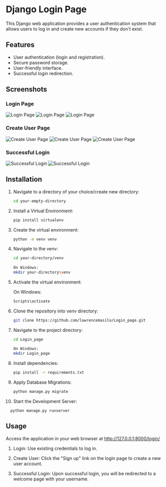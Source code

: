 # Django Login Page

This Django web application provides a user authentication system that allows users to log in and create new accounts if they don't exist.

## Features

- User authentication (login and registration).
- Secure password storage.
- User-friendly interface.
- Successful login redirection.

## Screenshots

### Login Page

![Login Page](images/Screenshot%20(16).png)
![Login Page](images/Screenshot%20(14).png)
![Login Page](images/Screenshot%20(15).png)

### Create User Page

![Create User Page](images/Screenshot%20(19).png)
![Create User Page](images/Screenshot%20(24).png)
![Create User Page](images/Screenshot%20(23).png)

### Successful Login

![Successful Login](images/Screenshot%20(25).png)
![Successful Login](images/Screenshot%20(26).png)

## Installation

   1. Navigate to a directory of your choice/create new directory:

      ```bash
      cd your-empty-directory

   2. Install a Virtual Environment:

      ```bash
      pip install virtualenv

   3. Create the virtual environment:

      ```bash
      python -m venv venv

   4. Navigate to the venv:

      ```bash
      cd your-directory/venv
   
      On Windows:
      mkdir your-directory\venv
   5. Activate the virtual environment:

      On Windows:
      ```bash
      Scripts\activate


   6. Clone the repository into venv directory:

      ```bash
      git clone https://github.com/lawrencemasilo/Login_page.git

   7. Navigate to the project directory:

      ```bash
      cd Login_page
   
      On Windows:
      mkdir Login_page

   8. Install dependencies:
      ```bash
      pip install -r requirements.txt

   9. Apply Database Migrations:

      ```bash
      python manage.py migrate

   10. Start the Development Server:
    
      python manage.py runserver

## Usage
Access the application in your web browser at http://127.0.0.1:8000/login/

1. Login: Use existing credentials to log in.

2. Create User: Click the "Sign up" link on the login page to create a new user account.

3. Successful Login: Upon successful login, you will be redirected to a welcome page with your username.
